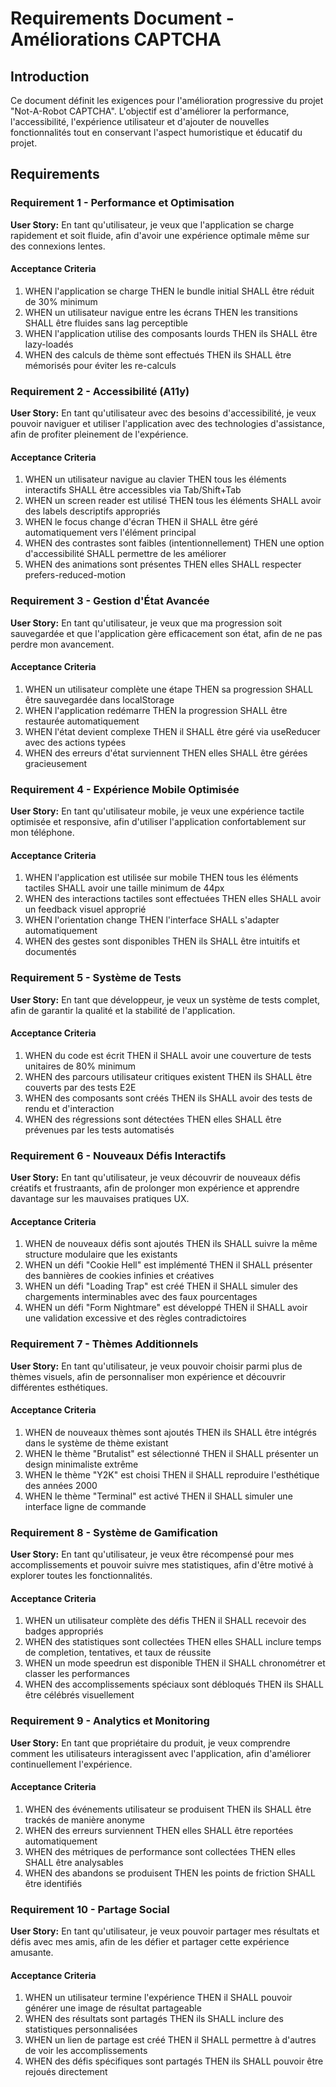 # Requirements Document - Améliorations CAPTCHA

## Introduction

Ce document définit les exigences pour l'amélioration progressive du projet "Not-A-Robot CAPTCHA". L'objectif est d'améliorer la performance, l'accessibilité, l'expérience utilisateur et d'ajouter de nouvelles fonctionnalités tout en conservant l'aspect humoristique et éducatif du projet.

## Requirements

### Requirement 1 - Performance et Optimisation

**User Story:** En tant qu'utilisateur, je veux que l'application se charge rapidement et soit fluide, afin d'avoir une expérience optimale même sur des connexions lentes.

#### Acceptance Criteria

1. WHEN l'application se charge THEN le bundle initial SHALL être réduit de 30% minimum
2. WHEN un utilisateur navigue entre les écrans THEN les transitions SHALL être fluides sans lag perceptible
3. WHEN l'application utilise des composants lourds THEN ils SHALL être lazy-loadés
4. WHEN des calculs de thème sont effectués THEN ils SHALL être mémorisés pour éviter les re-calculs

### Requirement 2 - Accessibilité (A11y)

**User Story:** En tant qu'utilisateur avec des besoins d'accessibilité, je veux pouvoir naviguer et utiliser l'application avec des technologies d'assistance, afin de profiter pleinement de l'expérience.

#### Acceptance Criteria

1. WHEN un utilisateur navigue au clavier THEN tous les éléments interactifs SHALL être accessibles via Tab/Shift+Tab
2. WHEN un screen reader est utilisé THEN tous les éléments SHALL avoir des labels descriptifs appropriés
3. WHEN le focus change d'écran THEN il SHALL être géré automatiquement vers l'élément principal
4. WHEN des contrastes sont faibles (intentionnellement) THEN une option d'accessibilité SHALL permettre de les améliorer
5. WHEN des animations sont présentes THEN elles SHALL respecter prefers-reduced-motion

### Requirement 3 - Gestion d'État Avancée

**User Story:** En tant qu'utilisateur, je veux que ma progression soit sauvegardée et que l'application gère efficacement son état, afin de ne pas perdre mon avancement.

#### Acceptance Criteria

1. WHEN un utilisateur complète une étape THEN sa progression SHALL être sauvegardée dans localStorage
2. WHEN l'application redémarre THEN la progression SHALL être restaurée automatiquement
3. WHEN l'état devient complexe THEN il SHALL être géré via useReducer avec des actions typées
4. WHEN des erreurs d'état surviennent THEN elles SHALL être gérées gracieusement

### Requirement 4 - Expérience Mobile Optimisée

**User Story:** En tant qu'utilisateur mobile, je veux une expérience tactile optimisée et responsive, afin d'utiliser l'application confortablement sur mon téléphone.

#### Acceptance Criteria

1. WHEN l'application est utilisée sur mobile THEN tous les éléments tactiles SHALL avoir une taille minimum de 44px
2. WHEN des interactions tactiles sont effectuées THEN elles SHALL avoir un feedback visuel approprié
3. WHEN l'orientation change THEN l'interface SHALL s'adapter automatiquement
4. WHEN des gestes sont disponibles THEN ils SHALL être intuitifs et documentés

### Requirement 5 - Système de Tests

**User Story:** En tant que développeur, je veux un système de tests complet, afin de garantir la qualité et la stabilité de l'application.

#### Acceptance Criteria

1. WHEN du code est écrit THEN il SHALL avoir une couverture de tests unitaires de 80% minimum
2. WHEN des parcours utilisateur critiques existent THEN ils SHALL être couverts par des tests E2E
3. WHEN des composants sont créés THEN ils SHALL avoir des tests de rendu et d'interaction
4. WHEN des régressions sont détectées THEN elles SHALL être prévenues par les tests automatisés

### Requirement 6 - Nouveaux Défis Interactifs

**User Story:** En tant qu'utilisateur, je veux découvrir de nouveaux défis créatifs et frustraants, afin de prolonger mon expérience et apprendre davantage sur les mauvaises pratiques UX.

#### Acceptance Criteria

1. WHEN de nouveaux défis sont ajoutés THEN ils SHALL suivre la même structure modulaire que les existants
2. WHEN un défi "Cookie Hell" est implémenté THEN il SHALL présenter des bannières de cookies infinies et créatives
3. WHEN un défi "Loading Trap" est créé THEN il SHALL simuler des chargements interminables avec des faux pourcentages
4. WHEN un défi "Form Nightmare" est développé THEN il SHALL avoir une validation excessive et des règles contradictoires

### Requirement 7 - Thèmes Additionnels

**User Story:** En tant qu'utilisateur, je veux pouvoir choisir parmi plus de thèmes visuels, afin de personnaliser mon expérience et découvrir différentes esthétiques.

#### Acceptance Criteria

1. WHEN de nouveaux thèmes sont ajoutés THEN ils SHALL être intégrés dans le système de thème existant
2. WHEN le thème "Brutalist" est sélectionné THEN il SHALL présenter un design minimaliste extrême
3. WHEN le thème "Y2K" est choisi THEN il SHALL reproduire l'esthétique des années 2000
4. WHEN le thème "Terminal" est activé THEN il SHALL simuler une interface ligne de commande

### Requirement 8 - Système de Gamification

**User Story:** En tant qu'utilisateur, je veux être récompensé pour mes accomplissements et pouvoir suivre mes statistiques, afin d'être motivé à explorer toutes les fonctionnalités.

#### Acceptance Criteria

1. WHEN un utilisateur complète des défis THEN il SHALL recevoir des badges appropriés
2. WHEN des statistiques sont collectées THEN elles SHALL inclure temps de completion, tentatives, et taux de réussite
3. WHEN un mode speedrun est disponible THEN il SHALL chronométrer et classer les performances
4. WHEN des accomplissements spéciaux sont débloqués THEN ils SHALL être célébrés visuellement

### Requirement 9 - Analytics et Monitoring

**User Story:** En tant que propriétaire du produit, je veux comprendre comment les utilisateurs interagissent avec l'application, afin d'améliorer continuellement l'expérience.

#### Acceptance Criteria

1. WHEN des événements utilisateur se produisent THEN ils SHALL être trackés de manière anonyme
2. WHEN des erreurs surviennent THEN elles SHALL être reportées automatiquement
3. WHEN des métriques de performance sont collectées THEN elles SHALL être analysables
4. WHEN des abandons se produisent THEN les points de friction SHALL être identifiés

### Requirement 10 - Partage Social

**User Story:** En tant qu'utilisateur, je veux pouvoir partager mes résultats et défis avec mes amis, afin de les défier et partager cette expérience amusante.

#### Acceptance Criteria

1. WHEN un utilisateur termine l'expérience THEN il SHALL pouvoir générer une image de résultat partageable
2. WHEN des résultats sont partagés THEN ils SHALL inclure des statistiques personnalisées
3. WHEN un lien de partage est créé THEN il SHALL permettre à d'autres de voir les accomplissements
4. WHEN des défis spécifiques sont partagés THEN ils SHALL pouvoir être rejoués directement